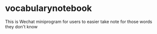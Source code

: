 # vocabularynotebook
This is Wechat miniprogram for users to easier take note for those words they don't know
